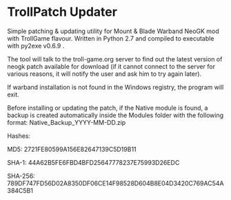 # TrollPatch Updater
Simple patching &amp; updating utility for Mount &amp; Blade Warband NeoGK mod with TrollGame flavour.
Written in Python 2.7 and compiled to executable with py2exe v0.6.9 .

The tool will talk to the troll-game.org server to find out the latest version of neogk patch available for download (if it cannot connect to the server for various reasons, it will notify the user and ask him to try again later).

If warband installation is not found in the Windows registry, the program will exit.

Before installing or updating the patch, if the Native module is found, a backup is created automatically inside the Modules folder with the following format: Native_Backup_YYYY-MM-DD.zip


Hashes:

MD5:     2721FE80599A156E82647139C5D19B11

SHA-1:   44A62B5FE6FBD4BFD25647778237E75993D26EDC

SHA-256: 789DF747FD56D02A8350DF06CE14F98528D604B8E04D3420C769AC54A384C5B1
